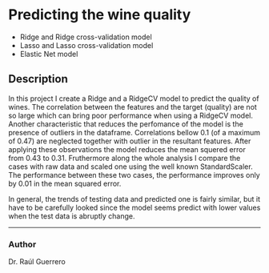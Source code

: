 # Predicting the wine quality 
- Ridge and Ridge cross-validation model
- Lasso and Lasso cross-validation model
- Elastic Net model
## Description

In this project I create a Ridge and a RidgeCV model to predict the quality of wines.
The correlation between the features and the target (quality) are not so large which can bring poor performance when using a RidgeCV model.
Another characteristic that reduces the perfomance of the model is the presence of outliers in the dataframe.  Correlations bellow  0.1 (of a maximum of 0.47) are neglected together with outlier in the resultant features. After applying these observations the model reduces the mean squered error from 0.43 to 0.31. Fruthermore along the whole analysis I compare the cases with raw data and scaled one using the well known StandardScaler. The performance between these two cases, the performance improves only by 0.01 in the mean squared error.

In general, the trends of testing data and predicted one is fairly similar, but it have to be carefully looked since the model seems predict with lower values when the test data is abruptly change. 


----
### Author
Dr. Raúl Guerrero
